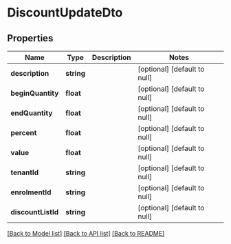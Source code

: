 # DiscountUpdateDto

## Properties
Name | Type | Description | Notes
------------ | ------------- | ------------- | -------------
**description** | **string** |  | [optional] [default to null]
**beginQuantity** | **float** |  | [optional] [default to null]
**endQuantity** | **float** |  | [optional] [default to null]
**percent** | **float** |  | [optional] [default to null]
**value** | **float** |  | [optional] [default to null]
**tenantId** | **string** |  | [optional] [default to null]
**enrolmentId** | **string** |  | [optional] [default to null]
**discountListId** | **string** |  | [optional] [default to null]

[[Back to Model list]](../README.md#documentation-for-models) [[Back to API list]](../README.md#documentation-for-api-endpoints) [[Back to README]](../README.md)



